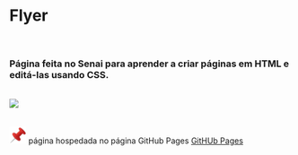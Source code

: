 <h1>Flyer</h1>

<br><h3>Página feita no Senai para aprender a criar páginas em HTML e editá-las usando CSS.</h3>

<br><img src="https://github.com/Miguel1DM/Folder/blob/main/img/tela.png">

<br><img src="https://github.com/Miguel1DM/Cartao-de-visitas/blob/main/img/alfinete.png" width = "30px"/> página hospedada no página GitHub Pages [GitHUb Pages](https://miguel1dm.github.io/Cartao-de-visitas/)








